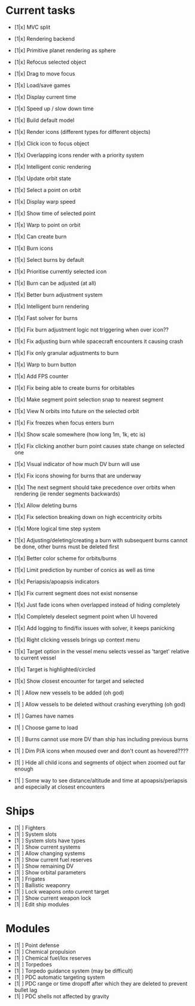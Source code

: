 # Current tasks
- [1|x] MVC split
- [1|x] Rendering backend
- [1|x] Primitive planet rendering as sphere
- [1|x] Refocus selected object
- [1|x] Drag to move focus
- [1|x] Load/save games
- [1|x] Display current time
- [1|x] Speed up / slow down time
- [1|x] Build default model
- [1|x] Render icons (different types for different objects)
- [1|x] Click icon to focus object
- [1|x] Overlapping icons render with a priority system
- [1|x] Intelligent conic rendering
- [1|x] Update orbit state
- [1|x] Select a point on orbit
- [1|x] Display warp speed
- [1|x] Show time of selected point
- [1|x] Warp to point on orbit
- [1|x] Can create burn
- [1|x] Burn icons
- [1|x] Select burns by default
- [1|x] Prioritise currently selected icon
- [1|x] Burn can be adjusted (at all)
- [1|x] Better burn adjustment system
- [1|x] Intelligent burn rendering
- [1|x] Fast solver for burns
- [1|x] Fix burn adjustment logic not triggering when over icon??
- [1|x] Fix adjusting burn while spacecraft encounters it causing crash
- [1|x] Fix only granular adjustments to burn
- [1|x] Warp to burn button
- [1|x] Add FPS counter
- [1|x] Fix being able to create burns for orbitables
- [1|x] Make segment point selection snap to nearest segment
- [1|x] View N orbits into future on the selected orbit
- [1|x] Fix freezes when focus enters burn
- [1|x] Show scale somewhere (how long 1m, 1k, etc is)
- [1|x] Fix clicking another burn point causes state change on selected one
- [1|x] Visual indicator of how much DV burn will use
- [1|x] Fix icons showing for burns that are underway
- [1|x] The next segment should take precedence over orbits when rendering (ie render segments backwards)
- [1|x] Allow deleting burns
- [1|x] Fix selection breaking down on high eccentricity orbits
- [1|x] More logical time step system
- [1|x] Adjusting/deleting/creating a burn with subsequent burns cannot be done, other burns must be deleted first
- [1|x] Better color scheme for orbits/burns
- [1|x] Limit prediction by number of conics as well as time
- [1|x] Periapsis/apoapsis indicators
- [1|x] Fix current segment does not exist nonsense
- [1|x] Just fade icons when overlapped instead of hiding completely 
- [1|x] Completely deselect segment point when UI hovered
- [1|x] Add logging to find/fix issues with solver, it keeps panicking
- [1|x] Right clicking vessels brings up context menu
- [1|x] Target option in the vessel menu selects vessel as 'target' relative to current vessel
- [1|x] Target is highlighted/circled
- [1|x] Show closest encounter for target and selected

- [1| ] Allow new vessels to be added (oh god)
- [1| ] Allow vessels to be deleted without crashing everything (oh god)

- [1| ] Games have names
- [1| ] Choose game to load
- [1| ] Burns cannot use more DV than ship has including previous burns
- [1| ] Dim P/A icons when moused over and don't count as hovered????
- [1| ] Hide all child icons and segments of object when zoomed out far enough
- [1| ] Some way to see distance/altitude and time at apoapsis/periapsis and especially at closest encounters

# Ships
- [1| ] Fighters
- [1| ] System slots
- [1| ] System slots have types
- [1| ] Show current systems
- [1| ] Allow changing systems
- [1| ] Show current fuel reserves
- [1| ] Show remaining DV
- [1| ] Show orbital parameters
- [1| ] Frigates
- [1| ] Ballistic weaponry
- [1| ] Lock weapons onto current target
- [1| ] Show current weapon lock
- [1| ] Edit ship modules

# Modules
- [1| ] Point defense
- [1| ] Chemical propulsion
- [1| ] Chemical fuel/lox reserves
- [1| ] Torpedoes
- [1| ] Torpedo guidance system (may be difficult)
- [1| ] PDC automatic targeting system
- [1| ] PDC range or time dropoff after which they are deleted to prevent bullet lag
- [1| ] PDC shells not affected by gravity